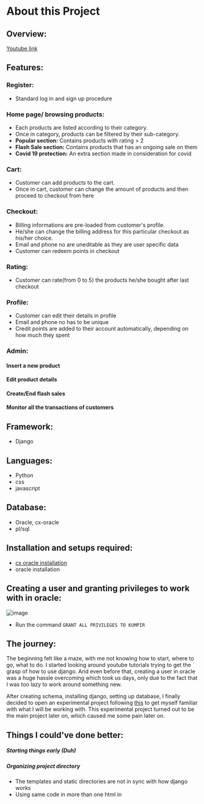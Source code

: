 # About this Project
## Overview:
[Youtube link](https://www.youtube.com/watch?v=QB_mPRRoMkU&feature=youtu.be&fbclid=IwAR08H36iEhkHOzJaIac8Ogc62UvOzIdSShpgOWR9kQ0NkNiJU6r2o0ptuuE&ab_channel=MehediHasan)
## Features:
### Register:
- Standard log in and sign up procedure
### Home page/ browsing products:
- Each products are listed according to their category.
- Once in category, products can be filtered by their sub-category.
- **Popular section:** Contains products with rating > 2  
- **Flash Sale section:** Contains products that has an ongoing sale on them
- **Covid 19 protection:** An extra section made in consideration for covid
  
### Cart:
- Customer can add products to the cart. 
- Once in cart, customer can change the amount of products and then proceed to checkout from here
### Checkout:
- Billing informations are pre-loaded from customer's profile. 
- He/she can change the billing address for this particular checkout as his/her choice.
- Email and phone no are uneditable as they are user specific data
- Customer can redeem points in checkout
### Rating:
- Customer can rate(from 0 to 5) the products he/she bought after last checkout
### Profile:
- Customer can edit their details in profile
- Email and phone no has to be unique
- Credit points are added to their account automatically, depending on how much they spent
### Admin:
#### Insert a new product
#### Edit product details
#### Create/End flash sales
#### Monitor all the transactions of customers


## Framework:
- Django

## Languages:
- Python
- css
- javascript

## Database:
- Oracle, cx-oracle
- pl/sql

## Installation and setups required:
- [cx oracle installation](https://github.com/Srj/Demo_Django)
- oracle installation

## Creating a user and granting privileges to work with in oracle:
![image](https://user-images.githubusercontent.com/57999057/101983155-3a470200-3ca3-11eb-9845-143772d92739.png)
- Run the command `GRANT ALL PRIVILEGES TO KUMPIR`


## The journey:
The beginning felt like a maze, with me not knowing how to start, where to go, what to do. I started looking around youtube tutorials trying to 
get the grasp of how to use django. And even before that, creating a user in oracle was a huge hassle overcoming which took us days, only due to the
fact that I was too lazy to work around something new.

After creating schema, installing django, setting up database, I finally decided to open an experimental project following [this](https://www.youtube.com/watch?v=xv_bwpA_aEA&list=PL-51WBLyFTg2vW-_6XBoUpE7vpmoR3ztO&ab_channel=DennisIvy) to get myself familiar
with what I will be working with. This experimental project turned out to be the main project later on, which caused me some pain later on.

## Things I could've done better:
##### Starting things early (Duh)
##### Organizing project directory
- The templates and static directories are not in sync with how django works
- Using same code in more than one html in <script> tag. **Should've used seperate js and css files** for each django app and made life easier
##### **NOT** mixing different stylesheets taken from different templates and messing things up
##### Subcategory feature is redundant:
  The idea behind introducin a sub-category under each category for products was that a product can fall under multiple categories. In that case,
  the product will have a different sub-category under those categories. For example:
    **Snacks** and **Diabetic Food** are two categories. The product **Sugar Free Cookies** falls under both **Snacks** and **Diabetic Food**.
    Under **Snacks**, **Sugar Free Cookies** might have a subcategory of *Cookies* and under **Diabetic Food** it might have a subcategory *Sugar Free Items*.
  *In short, a product can fall under multiple cateogories. But in our implementation, a product can belong under only a single category, which is definitely
  not desirable*
  
## An incomplete feature:
### Bundle Offer:
Admin can create a bundle offer with atmost 3 products and set a price on that offer.
